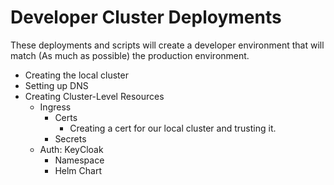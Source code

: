 # Developer Cluster Deployments

These deployments and scripts will create a developer environment that will match (As much as possible) the production environment.

- Creating the local cluster
- Setting up DNS
- Creating Cluster-Level Resources
  - Ingress
    - Certs
      - Creating a cert for our local cluster and trusting it.
    - Secrets
  - Auth: KeyCloak
    - Namespace
    - Helm Chart
